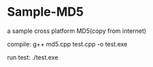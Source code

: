 # Sample-MD5
a sample cross platform MD5(copy from internet)

compile: g++ md5.cpp test.cpp -o test.exe

run test: ./test.exe
